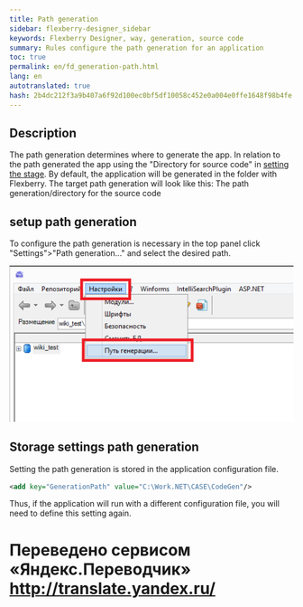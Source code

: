 ```yaml
--- 
title: Path generation 
sidebar: flexberry-designer_sidebar 
keywords: Flexberry Designer, way, generation, source code 
summary: Rules configure the path generation for an application 
toc: true 
permalink: en/fd_generation-path.html 
lang: en 
autotranslated: true 
hash: 2b4dc212f3a9b407a6f92d100ec0bf5df10058c452e0a004e0ffe1648f98b4fe 
--- 
```


## Description 

The path generation determines where to generate the app. In relation to the path generated the app using the "Directory for source code" in [setting the stage](fd_project-customization.html). By default, the application will be generated in the folder with Flexberry. The target path generation will look like this: 
The path generation/directory for the source code 

## setup path generation 

To configure the path generation is necessary in the top panel click "Settings">"Path generation..." and select the desired path. 

![](/images/pages/products/flexberry-designer/generate/generation-path-setup.png) 

## Storage settings path generation 

Setting the path generation is stored in the application configuration file. 

```xml
<add key="GenerationPath" value="C:\Work.NET\CASE\CodeGen"/>
``` 
Thus, if the application will run with a different configuration file, you will need to define this setting again. 



 # Переведено сервисом «Яндекс.Переводчик» http://translate.yandex.ru/